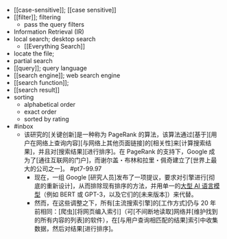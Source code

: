 - [[case-sensitive]]; [[case sensitive]]
- [[filter]]; filtering
    - pass the query filters
- Information Retrieval (IR)
- local search; desktop search
    - [[Everything Search]]
- locate the file;
- partial search
- [[query]]; query language
- [[search engine]]; web search engine
- [[search function]]; 
- [[search result]]
- sorting
    - alphabetical order
    - exact order
    - sorted by rating
- #inbox
    - 该研究的[关键创新]是一种称为 PageRank 的算法，该算法通过[基于][用户在网络上查询内容][与网络上其他页面链接]的[相关性]来[计算搜索结果]，并且对[搜索结果][进行排序]。在 PageRank 的支持下，Google 成为了[通往互联网的门户]，而谢尔盖・布林和拉里・佩奇建立了[世界上最大的公司之一]。 #pt7-99.97
        - 现在，一组 Google [研究人员]发布了一项提议，要求对引擎进行[彻底的重新设计]，从而排除现有排序的方法，并用单一的[大型 AI 语言模型](https://zhuanlan.zhihu.com/p/375814431)（例如 BERT 或 GPT-3，以及它们的[未来版本]）来代替。
        - 然而，在这些调整之下，所有[主流搜索引擎]的[工作方式]仍与 20 年前相同：[爬虫][将网页编入索引]（可[不间断地读取]网络并[维护找到的所有内容的列表]的软件），在[与用户查询相匹配的结果]索引中收集数据，然后对结果[进行排序]。
